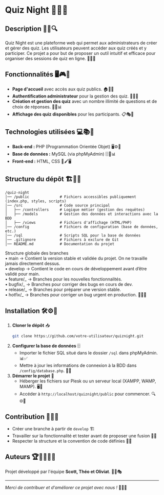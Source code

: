 

# Quiz Night 🎉📝🎯

## Description 📢✨🔍

Quiz Night est une plateforme web qui permet aux administrateurs de créer et gérer des quiz. Les utilisateurs peuvent accéder aux quiz créés et y participer. Ce projet a pour but de proposer un outil intuitif et efficace pour organiser des sessions de quiz en ligne. 🎯💡✅

## Fonctionnalités 🖥️🎮📌

- **Page d'accueil** avec accès aux quiz publics. 🏠📝👀
- **Authentification administrateur** pour la gestion des quiz. 🔐👤✅
- **Création et gestion des quiz** avec un nombre illimité de questions et de choix de réponses. 🎲📖📊
- **Affichage des quiz disponibles** pour les participants. 📋🎭🌟

## Technologies utilisées 💻📚🔧

- **Back-end :** PHP (Programmation Orientée Objet) 🖥️⚙️🐘
- **Base de données :** MySQL (via phpMyAdmin) 🗄️🔗📊
- **Front-end :** HTML, CSS 🎨🖌️🖥️

## Structure du dépôt 🏗️📁📂

```
/quiz-night
│── /public              # Fichiers accessibles publiquement (index.php, styles, scripts)
│── /src                 # Code source principal
│   ├── /controllers     # Logique métier (gestion des requêtes)
│   ├── /models          # Gestion des données et interactions avec la BDD
│   ├── /views           # Fichiers d'affichage (HTML/PHP)
│── /config              # Fichiers de configuration (base de données, etc.)
│── /sql                 # Scripts SQL pour la base de données
│── .gitignore           # Fichiers à exclure de Git
│── README.md            # Documentation du projet
```
Structure globale des branches
<br>
• main → Contient la version stable et validée du projet. On ne travaille jamais directement dessus.<br>
• develop → Contient le code en cours de développement avant d’être validé pour main.<br>
• feature/_ → Branches pour les nouvelles fonctionnalités.<br>
• bugfix/_ → Branches pour corriger des bugs en cours de dev.<br>
• release/_ → Branches pour préparer une version stable.<br>
• hotfix/_ → Branches pour corriger un bug urgent en production.
📂💾📜

## Installation 🛠️⚙️🚀

1. **Cloner le dépôt** 📥
   ```sh
   git clone https://github.com/votre-utilisateur/quiznight.git
   ```
2. **Configurer la base de données** 🗄️
   - Importer le fichier SQL situé dans le dossier `/sql` dans phpMyAdmin. 📊✅
   - Mettre à jour les informations de connexion à la BDD dans `/config/database.php`. 🔧🔑
3. **Démarrer le projet** 🚀
   - Héberger les fichiers sur Plesk ou un serveur local (XAMPP, WAMP, MAMP). 🖥️💾
   - Accéder à `http://localhost/quiznight/public` pour commencer. 🔍🌐🎯

## Contribution 🤝💡📌

- Créer une branche à partir de `develop` 🏗️
- Travailler sur la fonctionnalité et tester avant de proposer une fusion 🧪✅
- Respecter la structure et la convention de code définies 📝🔎

## Auteurs 🏆👩‍💻👨‍💻

Projet développé par l'équipe **Scott, Théo et Oliviat**. 🌟🎉🎭

---

*Merci de contribuer et d'améliorer ce projet avec nous !* 🚀💖💡
